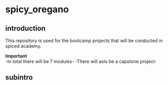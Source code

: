 # spicy_oregano

## introduction
This repository is used for the bootcamp projects that will be conducted in spiced academy. <br>

**Important** <br>
-In total there will be 7 modules-
-There will aslo be a capstone project-

## subintro
